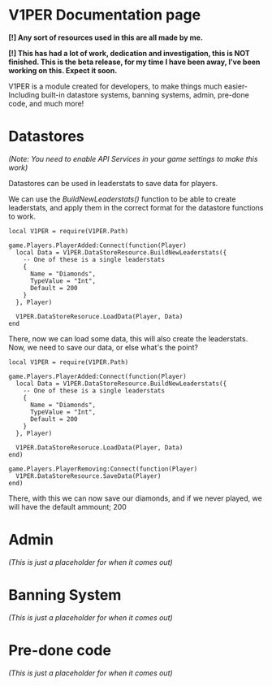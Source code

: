 # V1PER Documentation page

**[!] Any sort of resources used in this are all made by me.**


**[!] This has had a lot of work, dedication and investigation, this is NOT finished. This is the beta release, for my time I have been away, I’ve been working on this. Expect it soon.**

V1PER is a module created for developers, to make things much easier- Including built-in datastore systems, banning systems, admin, pre-done code, and much more!

# Datastores
_(Note: You need to enable API Services in your game settings to make this work)_

Datastores can be used in leaderstats to save data for players.

We can use the _BuildNewLeaderstats()_ function to be able to create leaderstats, and apply them in the correct format for the datastore functions to work.

```
local V1PER = require(V1PER.Path)

game.Players.PlayerAdded:Connect(function(Player)
  local Data = V1PER.DataStoreResource.BuildNewLeaderstats({
    -- One of these is a single leaderstats
    {
      Name = "Diamonds",
      TypeValue = "Int",
      Default = 200
    }
  }, Player)
  
  V1PER.DataStoreResoruce.LoadData(Player, Data)
end
```

There, now we can load some data, this will also create the leaderstats.
Now, we need to save our data, or else what's the point?

```
local V1PER = require(V1PER.Path)

game.Players.PlayerAdded:Connect(function(Player)
  local Data = V1PER.DataStoreResource.BuildNewLeaderstats({
    -- One of these is a single leaderstats
    {
      Name = "Diamonds",
      TypeValue = "Int",
      Default = 200
    }
  }, Player)
  
  V1PER.DataStoreResoruce.LoadData(Player, Data)
end)

game.Players.PlayerRemoving:Connect(function(Player)
  V1PER.DataStoreResource.SaveData(Player)
end)
```

There, with this we can now save our diamonds, and if we never played, we will have the default ammount; 200

# Admin

_(This is just a placeholder for when it comes out)_

# Banning System

_(This is just a placeholder for when it comes out)_

# Pre-done code

_(This is just a placeholder for when it comes out)_
